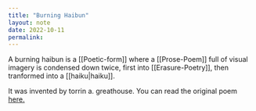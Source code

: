 ```yaml
---
title: "Burning Haibun"
layout: note
date: 2022-10-11
permalink:
---
```


A burning haibun is a [[Poetic-form]] where a [[Prose-Poem]] full of visual imagery is condensed down twice, first into
[[Erasure-Poetry]], then tranformed into a [[haiku|haiku]]. 

It was invented by torrin a. greathouse. You can read the original poem [here. ](https://www.frontierpoetry.com/2017/06/16/poetry-burning-haibun-torrin-greathouse/) 
